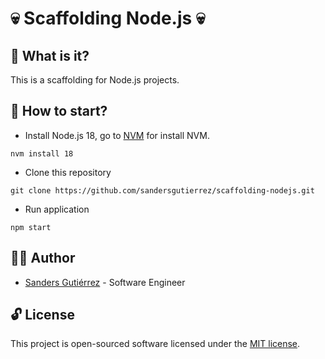 # :skull: Scaffolding Node.js :skull:

## :thought_balloon: What is it?

This is a scaffolding for Node.js projects.

## :checkered_flag: How to start?

-   Install Node.js 18, go to [NVM](https://github.com/nvm-sh/nvm#git-install) for install NVM.

```shell
nvm install 18
```

-   Clone this repository

```shell
git clone https://github.com/sandersgutierrez/scaffolding-nodejs.git
```

-   Run application

```shell
npm start
```

## :man_technologist: Author

-   [Sanders Gutiérrez](https://sandersgutierrez.github.io) - Software Engineer

## :unlock: License

This project is open-sourced software licensed under the [MIT license](LICENSE).
